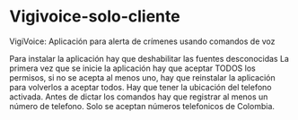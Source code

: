 # Vigivoice-solo-cliente
VigiVoice: Aplicación para alerta de crímenes usando comandos de voz

Para instalar la aplicación hay que deshabilitar las fuentes desconocidas
La primera vez que se inicie la aplicación hay que aceptar TODOS los permisos, si no se acepta al menos uno, 
hay que reinstalar la aplicación para volverlos a aceptar todos.
Hay que tener la ubicación del telefono activada.
Antes de dictar los comandos hay que registrar al menos un número de telefono.
Solo se aceptan números telefonicos de Colombia.
